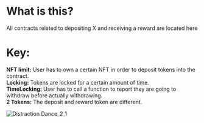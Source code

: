 # What is this? 
All contracts related to depositing X and receiving a reward are located here

# Key:
**NFT limit:** User has to own a certain NFT in order to deposit tokens into the contract.  
**Locking:** Tokens are locked for a certain amount of time.  
**TimeLocking:** User has to call a function to report they are going to withdraw before actually withdrawing.  
**2 Tokens:** The deposit and reward token are different.  

![Distraction Dance_2_1](https://user-images.githubusercontent.com/91562887/167346007-78d0361c-a7c1-49ca-ab89-935fdc0c1714.gif)
